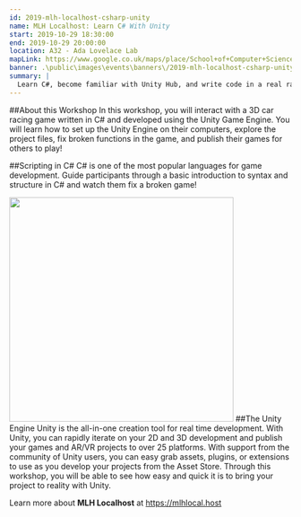 ```yaml
---
id: 2019-mlh-localhost-csharp-unity
name: MLH Localhost: Learn C# With Unity
start: 2019-10-29 18:30:00
end: 2019-10-29 20:00:00
location: A32 - Ada Lovelace Lab
mapLink: https://www.google.co.uk/maps/place/School+of+Computer+Science/@52.9533603,-1.1892748,17.15z/data=!4m5!3m4!1s0x4879c209bfffffff:0xaf426646771a25ac!8m2!3d52.953357!4d-1.18736
banner: .\public\images\events\banners\/2019-mlh-localhost-csharp-unity-banner.jpg
summary: |
  Learn C#, become familiar with Unity Hub, and write code in a real racing game you can play with your friends!
---
```


##About this Workshop
In this workshop, you will interact with a 3D car racing game written in C# and developed using the Unity Game Engine. You will learn how to set up the Unity Engine on their computers, explore the project files, fix broken functions in the game, and publish their games for others to play!

##Scripting in C#
C# is one of the most popular languages for game development. Guide participants through a basic introduction to syntax and structure in C# and watch them fix a broken game!

<img src='https://upload.wikimedia.org/wikipedia/commons/thumb/1/19/Unity_Technologies_logo.svg/1200px-Unity_Technologies_logo.svg.png' style='width: 400px'>
##The Unity Engine
Unity is the all-in-one creation tool for real time development. With Unity, you can rapidly iterate on your 2D and 3D development and publish your games and AR/VR projects to over 25 platforms. With support from the community of Unity users, you can easy grab assets, plugins, or extensions to use as you develop your projects from the Asset Store. Through this workshop, you will be able to see how easy and quick it is to bring your project to reality with Unity.

Learn more about **MLH Localhost** at https://mlhlocal.host